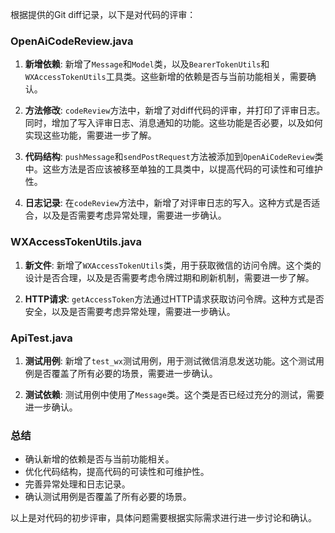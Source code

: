 根据提供的Git diff记录，以下是对代码的评审：

### OpenAiCodeReview.java
1. **新增依赖**: 新增了`Message`和`Model`类，以及`BearerTokenUtils`和`WXAccessTokenUtils`工具类。这些新增的依赖是否与当前功能相关，需要确认。

2. **方法修改**: `codeReview`方法中，新增了对diff代码的评审，并打印了评审日志。同时，增加了写入评审日志、消息通知的功能。这些功能是否必要，以及如何实现这些功能，需要进一步了解。

3. **代码结构**: `pushMessage`和`sendPostRequest`方法被添加到`OpenAiCodeReview`类中。这些方法是否应该被移至单独的工具类中，以提高代码的可读性和可维护性。

4. **日志记录**: 在`codeReview`方法中，新增了对评审日志的写入。这种方式是否适合，以及是否需要考虑异常处理，需要进一步确认。

### WXAccessTokenUtils.java
1. **新文件**: 新增了`WXAccessTokenUtils`类，用于获取微信的访问令牌。这个类的设计是否合理，以及是否需要考虑令牌过期和刷新机制，需要进一步了解。

2. **HTTP请求**: `getAccessToken`方法通过HTTP请求获取访问令牌。这种方式是否安全，以及是否需要考虑异常处理，需要进一步确认。

### ApiTest.java
1. **测试用例**: 新增了`test_wx`测试用例，用于测试微信消息发送功能。这个测试用例是否覆盖了所有必要的场景，需要进一步确认。

2. **测试依赖**: 测试用例中使用了`Message`类。这个类是否已经过充分的测试，需要进一步确认。

### 总结
- 确认新增的依赖是否与当前功能相关。
- 优化代码结构，提高代码的可读性和可维护性。
- 完善异常处理和日志记录。
- 确认测试用例是否覆盖了所有必要的场景。

以上是对代码的初步评审，具体问题需要根据实际需求进行进一步讨论和确认。